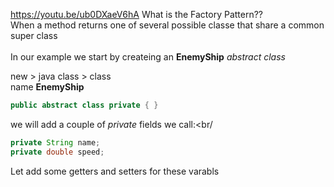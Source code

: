 https://youtu.be/ub0DXaeV6hA
What is the Factory Pattern??<br/>
When a method returns one of several possible classe that share a common super class<br/>
<br/>
In our example we start by createing an **EnemyShip** *abstract class*<br/>

new > java class > class<br/>
name **EnemyShip**
```java
public abstract class private { }
```
we will add a couple of *private* fields we call:<br/
```java
private String name;
private double speed;
```

Let add some getters and setters for these varabls
